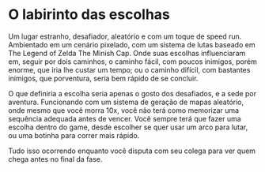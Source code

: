 <h1>O labirinto das escolhas</h1>
<p>Um lugar estranho, desafiador, aleatório e com um toque de speed run.
Ambientado em um cenário pixelado, com um sistema de lutas baseado em The Legend of Zelda The Minish Cap.
Onde suas escolhas influenciaram em, seguir por dois caminhos, o caminho fácil, com poucos inimigos, porém enorme, que iria lhe custar um tempo; ou o caminho difícil, com bastantes inimigos, que porventura, seria bem rápido de se concluir.</p>
<p>O que definiria a escolha seria apenas o gosto dos desafiados, e a sede por aventura. 
Funcionando com um sistema de geração de mapas aleatório, onde mesmo que você morra 10x, você não terá como memorizar uma sequência adequada antes de vencer.
Você sempre terá que fazer uma escolha dentro do game, desde escolher se quer usar um arco para lutar, ou uma botinha para correr mais rápido.</p>
<p>Tudo isso ocorrendo enquanto você disputa com seu colega para ver quem chega antes no final da fase.</p>
